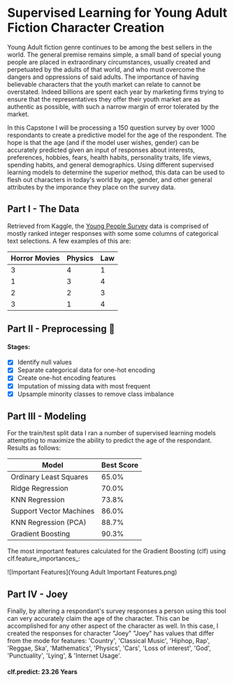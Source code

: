 # Supervised Learning for Young Adult Fiction Character Creation

Young Adult fiction genre continues to be among the best sellers in the world. The general premise remains simple, a small band of special young people are placed in extraordinary circumstances, usually created and perpetuated by the adults of that world, and who must overcome the dangers and oppressions of said adults. The importance of having believable characters that the youth market can relate to cannot be overstated. Indeed billions are spent each year by marketing firms trying to ensure that the representatives they offer their youth market are as authentic as possible, with such a narrow margin of error tolerated by the market. 

In this Capstone I will be processing a 150 question survey by over 1000 respondants to create a predictive model for the age of the respondent. The hope is that the age (and if the model user wishes, gender) can be accurately predicted given an input of responses about interests, preferences, hobbies, fears, health habits, personality traits, life views, spending habits, and general demographics. Using different supervised learning models to determine the superior method, this data can be used to flesh out characters in today's world by age, gender, and other general attributes by the imporance they place on the survey data. 

## Part I - The Data

Retrieved from Kaggle, the [Young People Survey](https://www.kaggle.com/miroslavsabo/young-people-survey) data is comprised of mostly ranked integer responses with some some columns of categorical text selections. A few examples of this are:

Horror Movies  | Physics | Law
------------ | ------------- | -------------
3 | 4 | 1
1 | 3 | 4
2 | 2 | 3
3 | 1 | 4

## Part II - Preprocessing :paperclip: 
#### Stages:
- [x]  Identify null values
- [x]  Separate categorical data for one-hot encoding
- [x]  Create one-hot encoding features
- [x]  Imputation of missing data with most frequent
- [x]  Upsample minority classes to remove class imbalance

## Part III - Modeling

For the train/test split data I ran a number of supervised learning models attempting to maximize the ability to predict the age of the respondant. Results as follows:

Model | Best Score
------------ | -------------
Ordinary Least Squares | 65.0%
Ridge Regression | 70.0%
KNN Regression | 73.8%
Support Vector Machines | 86.0%
KNN Regression (PCA) | 88.7%
Gradient Boosting | 90.3%

The most important features calculated for the Gradient Boosting (clf) using clf.feature_importances_:

![Important Features](Young Adult Important Features.png)

## Part IV - Joey

Finally, by altering a respondant's survey responses a person using this tool can very accurately claim the age of the character. This can be accomplished for any other aspect of the character as well. In this case, I created the responses for character "Joey" "Joey" has values that differ from the mode for features: 'Country', 'Classical Music', 'Hiphop, Rap', 'Reggae, Ska', 'Mathematics', 'Physics', 'Cars', 'Loss of interest', 'God', 'Punctuality', 'Lying', & 'Internet Usage'. 

#### clf.predict: 23.26 Years



